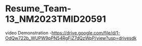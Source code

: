 # Resume_Team-13_NM2023TMID20591
video Demonstration -https://drive.google.com/file/d/1-OdQw722b_WUPW9pPN54RgFiZ7dQzWpP/view?usp=drivesdk
